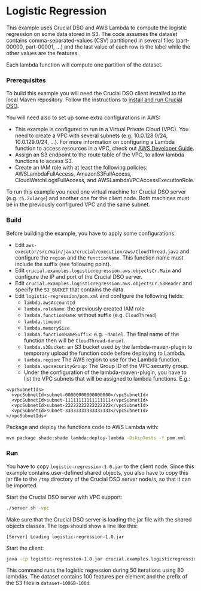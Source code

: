 # Logistic Regression

This example uses Crucial DSO and AWS Lambda to compute the logistic regression on some data stored in S3. The code assumes the dataset contains comma-separated-values (CSV) partitioned in several files (part-00000, part-00001, ...) and the last value of each row is the label while the other values are the features.

Each lambda function will compute one partition of the dataset.

### Prerequisites

To build this example you will need the Crucial DSO client installed to the local Maven repository. 
Follow the instructions to [install and run Crucial DSO](https://github.com/danielBCN/crucial-dso#usage).

You will need also to set up some extra configurations in AWS:
* This example is configured to run in a Virtual Private Cloud (VPC). You need to create a VPC with several subnets (e.g. 10.0.128.0/24, 10.0.129.0/24, ...). For more information on configuring a Lambda function to access resources in a VPC, check out [AWS Developer Guide](https://docs.aws.amazon.com/lambda/latest/dg/configuration-vpc.html).
* Assign an S3 endpoint to the route table of the VPC, to allow lambda functions to access S3.
* Create an IAM role with at least the following policies: AWSLambdaFullAccess, AmazonS3FullAccess, CloudWatchLogsFullAccess, and AWSLambdaVPCAccessExecutionRole.

To run this example you need one virtual machine for Crucial DSO server (e.g. `r5.2xlarge`) and another one for the client node. Both machines must be in the previously configured VPC and the same subnet.

### Build  

Before building the example, you have to apply some configurations:
* Edit `aws-executor/src/main/java/crucial/execution/aws/CloudThread.java` and configure the `region` and the `functionName`. This function name must include the suffix (see following point).
* Edit `crucial.examples.logisticregression.aws.objectsCr.Main` and configure the IP and port of the Crucial DSO server.
* Edit `crucial.examples.logisticregression.aws.objectsCr.S3Reader` and specify the `S3_BUCKET` that contains the data.  
* Edit `logistic-regression/pom.xml` and configure the following fields:
  * `lambda.awsAccountId`
  * `lambda.roleName`: the previously created IAM role
  * `lambda.functionName`: without suffix (e.g. `CloudThread`)
  * `lambda.timeout`
  * `lambda.memorySize`
  * `lambda.functionNameSuffix`: e.g. `-daniel`. The final name of the function then will be `CloudThread-daniel`.
  * `lambda.s3Bucket`: an S3 bucket used by the lambda-maven-plugin to temporary upload the function code before deploying to Lambda.
  * `lambda.region`:  The AWS region to use for the Lambda function.
  * `lambda.vpcsecurityGroup`: The Group ID of the VPC security group.
  * Under the configuration of the lambda-maven-plugin, you have to list the VPC subnets that will be assigned to lambda functions. E.g.:
    
```
<vpcSubnetIds>
  <vpcSubnetId>subnet-00000000000000000</vpcSubnetId>
  <vpcSubnetId>subnet-11111111111111111</vpcSubnetId>
  <vpcSubnetId>subnet-22222222222222222</vpcSubnetId>
  <vpcSubnetId>subnet-33333333333333333</vpcSubnetId>
</vpcSubnetIds>
```

Package and deploy the functions code to AWS Lambda with:

```bash
mvn package shade:shade lambda:deploy-lambda -DskipTests -f pom.xml
```

### Run

You have to copy `logistic-regression-1.0.jar` to the client node. 
Since this example contains user-defined shared objects, you also have to copy this jar file to the `/tmp` directory of the Crucial DSO server node/s, so that it can be imported.

Start the Crucial DSO server with VPC support:

```bash
./server.sh -vpc
```

Make sure that the Crucial DSO server is loading the jar file with the shared objects classes. The logs should show a line like this:

```
[Server] Loading logistic-regression-1.0.jar
```

Start the client:

```bash
java -cp logistic-regression-1.0.jar crucial.examples.logisticregression.aws.objectsCr.Main 50 80 100 dataset-100GB-100d
```

This command runs the logistic regression during 50 iterations using 80 lambdas. The dataset contains 100 features per element and the prefix of the S3 files is `dataset-100GB-100d`.

